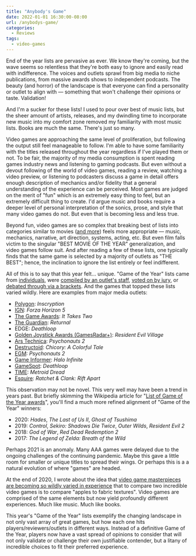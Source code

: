 ```yaml
---
title: "Anybody's Game"
date: 2022-01-01 16:30:00-08:00
url: /anybodys-game/
categories:
  - Reviews
tags:
  - video-games
---
```


End of the year lists are pervasive as ever. We know they're coming, but the wave seems so relentless that they're both easy to ignore and easily read with indifference. The voices and outlets sprawl from big media to niche publications, from massive awards shows to independent podcasts. The beauty (and horror) of the landscape is that everyone can find a personality or outlet to align with — something that won't challenge their opinions or taste. Validation!

And I'm a sucker for these lists! I used to pour over best of music lists, but the sheer amount of artists, releases, and my dwindling time to incorporate new music into my comfort zone removed my familiarity with most music lists. Books are much the same. There's just so many.

Video games are approaching the same level of proliferation, but following the output still feel manageable to follow. I'm able to have some familiarity with the titles released throughout the year regardless if I've played them or not. To be fair, the majority of my media consumption is spent reading games industry news and listening to gaming podcasts. But even without a devout following of the world of video games, reading a review, watching a video preview, or listening to podcasters discuss a game in detail offers enough description of mechanics and/or fidelity that a general understanding of the experience can be perceived. Most games are judged on the merit of "fun" which is an extremely easy thing to feel, but an extremely difficult thing to create. I'd argue music and books require a deeper level of personal interpretation of the sonics, prose, and style that many video games do not. But even that is becoming less and less true.

Beyond fun, video games are so complex that breaking best of lists into categories similar to movies ([and more](https://www.esquire.com/lifestyle/a38438805/esquire-gaming-awards-2021/)) feels more appropriate — music, mechanics, narrative, art direction, systems, acting, etc. But even film falls victim to the singular "BEST MOVIE OF THE YEAR" generalization, and video games follow suit. And after reading a few of these lists, one typically finds that the same game is selected by a majority of outlets as "THE BEST"; hence, the inclination to ignore the list entirely or feel indifferent.

All of this is to say that this year felt… unique. "Game of the Year" lists came from [individuals](https://kotaku.com/reviews/year-in-review), were [compiled by an outlet's staff](https://www.polygon.com/c/22796149/50-best-video-games-of-2021-polygon-goty), [voted on by jury](https://thegameawards.com/voting-jury), or [debated through via a brackets](https://www.themcelroy.family/2021/12/17/22840177/the-besties-game-of-the-year-spectacular-part-one). And the games that topped these lists varied wildly. Here are examples from major media outlets:

- [Polygon](https://www.polygon.com/c/22796149/50-best-video-games-of-2021-polygon-goty): _Inscryption_
- [IGN](https://www.ign.com/articles/game-of-the-year-2021): _Forza Horizon 5_
- [The Game Awards](https://www.thegameawards.com/nominees/game-of-the-year): _It Takes Two_
- [The Guardian](https://www.theguardian.com/culture/2021/dec/23/the-15-best-video-games-of-2021): _Returnal_
- EDGE: _Deathloop_
- [Golden Joystick Awards (GamesRadar+)](https://www.gamesradar.com/golden-joystick-awards-2021-winners/): _Resident Evil Village_
- [Ars Technica](https://arstechnica.com/gaming/2021/12/ars-technicas-top-20-video-games-of-2021/): _Psychonauts 2_
- [Destructoid](https://www.destructoid.com/destructoids-award-for-best-overall-game-of-2021-goes-to/): _Chicory: A Colorful Tale_
- [EGM](https://egmnow.com/egms-best-of-2021-1-psychonauts-2/): _Psychonauts 2_
- [Game Informer](https://www.gameinformer.com/feature/game-informers-top-10-games-of-2021): _Halo Infinite_
- [GameSpot](https://www.gamespot.com/articles/game-of-the-year-2021-deathloop/1100-6499014/): _Deathloop_
- [TIME](https://time.com/6126797/best-video-games-2021/): _Metroid Dread_
- [Esquire](https://www.esquire.com/lifestyle/a38438805/esquire-gaming-awards-2021/): _Ratchet & Clank: Rift Apart_

This observation may not be novel. This very well may have been a trend in years past. But briefly skimming the Wikipedia article for "[List of Game of the Year awards](https://en.wikipedia.org/wiki/List_of_Game_of_the_Year_awards)", you'll find a much more refined alignment of "Game of the Year" winners:

- 2020: _Hades_, _The Last of Us II_, _Ghost of Tsushima_
- 2019: _Control_, _Sekiro: Shadows Die Twice_, _Outer Wilds_, _Resident Evil 2_
- 2018: _God of War_, _Red Dead Redemption 2_
- 2017: _The Legend of Zelda: Breath of the Wild_

Perhaps 2021 is an anomaly. Many AAA games were delayed due to the ongoing challenges of the continuing pandemic. Maybe this gave a little room for smaller or unique titles to spread their wings. Or perhaps this is a a natural evolution of where "games" are headed.

At the end of 2020, I wrote about the idea that [video game masterpieces are becoming so wildly varied in experience](/2020/12/27/video-games-in-2020/) that to compare two incredible video games is to compare "apples to fabric textures". Video games are comprised of the same elements but now yield profoundly different experiences. Much like music. Much like books.

This year's "Game of the Year" lists exemplify the changing landscape in not only vast array of great games, but how each one hits players/reviewers/outlets in different ways. Instead of a definitive Game of the Year, players now have a vast spread of opinions to consider that will not only validate or challenge their own justifiable contender, but a litany of incredible choices to fit their preferred experience.

